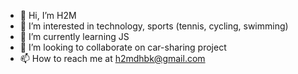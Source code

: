 - 👋 Hi, I’m H2M
- 👀 I’m interested in technology, sports (tennis, cycling, swimming)
- 🌱 I’m currently learning JS
- 💞️ I’m looking to collaborate on car-sharing project
- 📫 How to reach me at h2mdhbk@gmail.com

<!---
hoang-ama/hoang-ama is a ✨ special ✨ repository because its `README.md` (this file) appears on your GitHub profile.
You can click the Preview link to take a look at your changes.
--->
